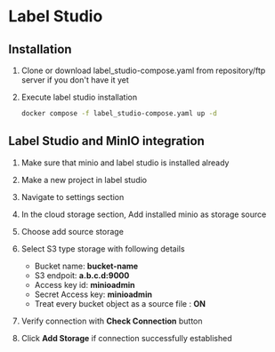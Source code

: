 # Label Studio

## Installation

1. Clone or download label_studio-compose.yaml from repository/ftp server if you don't have it yet

2. Execute label studio installation

    ```bash
    docker compose -f label_studio-compose.yaml up -d
    ```

## Label Studio and MinIO integration

1. Make sure that minio and label studio is installed already

2. Make a new project in label studio

3. Navigate to settings section

4. In the cloud storage section, Add installed minio as storage source

5. Choose add source storage

6. Select S3 type storage with following details

    - Bucket name: **bucket-name**
    - S3 endpoit: **a.b.c.d:9000**
    - Access key id: **minioadmin**
    - Secret Access key: **minioadmin**
    - Treat every bucket object as a source file : **ON**

7. Verify connection with **Check Connection** button

8. Click **Add Storage** if connection successfully established
